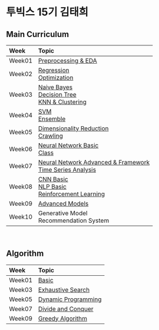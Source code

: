 # 투빅스 15기 김태희

## Main Curriculum

| Week | Topic |
| :--- | :---- |
| Week01 | [Preprocessing & EDA](https://github.com/Taehee-K/ToBigs15/tree/main/Week1/week1_EDA) |
| Week02 | [Regression](https://github.com/Taehee-K/ToBigs15/tree/main/Week2/week2_Regression)<br>[Optimization](https://github.com/Taehee-K/ToBigs15/tree/main/Week2/week2_Optimization) |
| Week03 | [Naive Bayes](https://github.com/Taehee-K/ToBigs15/tree/main/Week3/week3_Naive%20Bayes)<br>[Decision Tree](https://github.com/Taehee-K/ToBigs15/tree/main/Week3/week3_Decision%20Tree)<br>[KNN & Clustering](https://github.com/Taehee-K/ToBigs15/tree/main/Week3/week3_KNN%20%26%20Clustering) |
| Week04 | [SVM](https://github.com/Taehee-K/ToBigs15/tree/main/Week4/week4_SVM)<br>[Ensemble](https://github.com/Taehee-K/ToBigs15/tree/main/Week4/week4_Ensemble) |
| Week05 | [Dimensionality Reduction](https://github.com/Taehee-K/ToBigs15/tree/main/Week5/week5_Dimensionality%20Reduction)<br>[Crawling](https://github.com/Taehee-K/ToBigs15/tree/main/Week5/week5_Crawling) |
| Week06 | [Neural Network Basic](https://github.com/Taehee-K/ToBigs15/tree/main/Week6/week6_NeuralNetworkBasic)<br>[Class](https://github.com/Taehee-K/ToBigs15/tree/main/Week6/week6_class) |
| Week07 | [Neural Network Advanced & Framework](https://github.com/Taehee-K/ToBigs15/tree/main/Week7/week7_AdvNeuralNet%26Framework)<br>[Time Series Analysis](https://github.com/Taehee-K/ToBigs15/tree/main/Week7/week7_TimeSeriesAnalysis) |
| Week08 | [CNN Basic](https://github.com/Taehee-K/ToBigs15/tree/main/Week8/week8_CNN%20Basic)<br>[NLP Basic](https://github.com/Taehee-K/ToBigs15/tree/main/Week8/week8_NLP%20Basic)<br>[Reinforcement Learning](https://github.com/Taehee-K/ToBigs15/tree/main/Week8/week8_Reinforcement%20Learning) |
| Week09 | [Advanced Models](https://github.com/Taehee-K/ToBigs15/tree/main/Week9/week9_Advanced%20Models) |
| Week10 | Generative Model<br>Recommendation System |
<br>

## Algorithm

| Week | Topic |
| :--- | :---- |
| Week01 | [Basic](https://github.com/Taehee-K/ToBigs15/tree/main/Week1/week1_Algorithm) |
| Week03 | [Exhaustive Search](https://github.com/Taehee-K/ToBigs15/tree/main/Week3/week3_Algorithm) |
| Week05 | [Dynamic Programming](https://github.com/Taehee-K/ToBigs15/tree/main/Week5/week5_Algorithm) |
| Week07 | [Divide and Conquer](https://github.com/Taehee-K/ToBigs15/tree/main/Week7/week7_Algorithm) |
| Week09 | [Greedy Algorithm](https://github.com/Taehee-K/ToBigs15/tree/main/Week9/week9_Algorithm) |